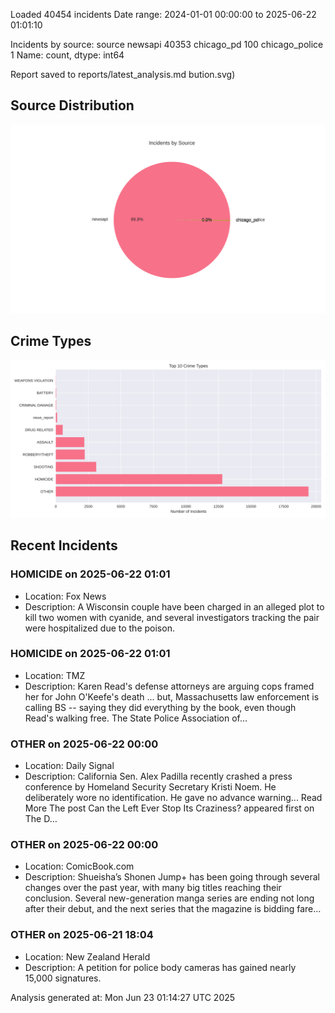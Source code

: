 
Loaded 40454 incidents
Date range: 2024-01-01 00:00:00 to 2025-06-22 01:01:10

Incidents by source:
source
newsapi           40353
chicago_pd          100
chicago_police        1
Name: count, dtype: int64

Report saved to reports/latest_analysis.md
bution.svg)

## Source Distribution
![Source Distribution](images/source_distribution.svg)

## Crime Types
![Crime Types](images/crime_types.svg)

## Recent Incidents

### HOMICIDE on 2025-06-22 01:01
- Location: Fox News
- Description: A Wisconsin couple have been charged in an alleged plot to kill two women with cyanide, and several investigators tracking the pair were hospitalized due to the poison.


### HOMICIDE on 2025-06-22 01:01
- Location: TMZ
- Description: Karen Read's defense attorneys are arguing cops framed her for John O'Keefe's death ... but, Massachusetts law enforcement is calling BS -- saying they did everything by the book, even though Read's walking free. The State Police Association of…


### OTHER on 2025-06-22 00:00
- Location: Daily Signal
- Description: California Sen. Alex Padilla recently crashed a press conference by Homeland Security Secretary Kristi Noem. He deliberately wore no identification. He gave no advance warning... Read More
The post Can the Left Ever Stop Its Craziness? appeared first on The D…


### OTHER on 2025-06-22 00:00
- Location: ComicBook.com
- Description: Shueisha’s Shonen Jump+ has been going through several changes over the past year, with many big titles reaching their conclusion. Several new-generation manga series are ending not long after their debut, and the next series that the magazine is bidding fare…


### OTHER on 2025-06-21 18:04
- Location: New Zealand Herald
- Description: A petition for police body cameras has gained nearly 15,000 signatures.

Analysis generated at: Mon Jun 23 01:14:27 UTC 2025
